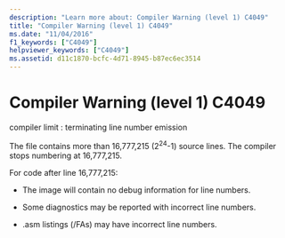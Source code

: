 ```yaml
---
description: "Learn more about: Compiler Warning (level 1) C4049"
title: "Compiler Warning (level 1) C4049"
ms.date: "11/04/2016"
f1_keywords: ["C4049"]
helpviewer_keywords: ["C4049"]
ms.assetid: d11c1870-bcfc-4d71-8945-b87ec6ec3514
---
```

# Compiler Warning (level 1) C4049

compiler limit : terminating line number emission

The file contains more than 16,777,215 (2<sup>24</sup>-1) source lines. The compiler stops numbering at 16,777,215.

For code after line 16,777,215:

- The image will contain no debug information for line numbers.

- Some diagnostics may be reported with incorrect line numbers.

- .asm listings (/FAs) may have incorrect line numbers.
